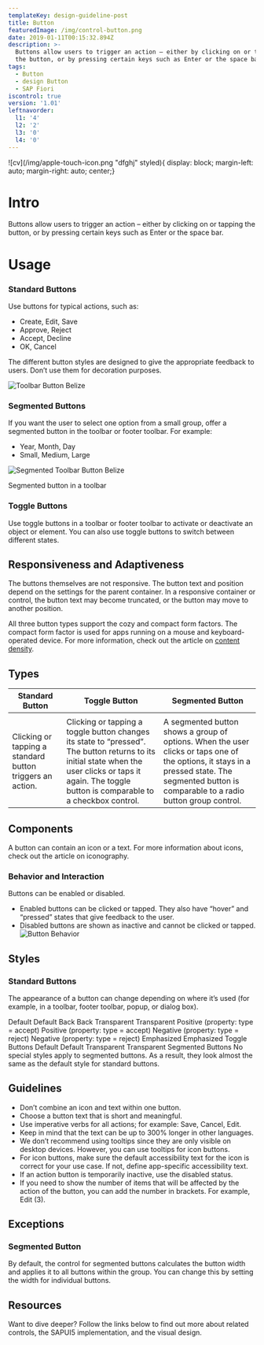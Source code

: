 ```yaml
---
templateKey: design-guideline-post
title: Button
featuredImage: /img/control-button.png
date: 2019-01-11T00:15:32.894Z
description: >-
  Buttons allow users to trigger an action – either by clicking on or tapping
  the button, or by pressing certain keys such as Enter or the space bar.   
tags:
  - Button
  - design Button
  - SAP Fiori
iscontrol: true
version: '1.01'
leftnavorder:
  l1: '4'
  l2: '2'
  l3: '0'
  l4: '0'
---
```

![cv](/img/apple-touch-icon.png "dfghj" styled){ display: block; margin-left: auto; margin-right: auto; center;}

# Intro

Buttons allow users to trigger an action – either by clicking on or tapping the button, or by pressing certain keys such as Enter or the space bar. 

# Usage

### Standard Buttons

Use buttons for typical actions, such as:

* Create, Edit, Save
* Approve, Reject
* Accept, Decline
* OK, Cancel

The different button styles are designed to give the appropriate feedback to users. Don’t use them for decoration purposes.

![Toolbar Button Belize](/img/toolbarbuttons1-Belize.png "Toolbar Button Belize")

### Segmented Buttons

If you want the user to select one option from a small group, offer a segmented button in the toolbar or footer toolbar. For example:

* Year, Month, Day
* Small, Medium, Large

![Segmented Toolbar Button Belize](/img/SegmentedButton_Toolbar-Belize.png "Segmented Toolbar Button Belize")

Segmented button in a toolbar

### Toggle Buttons

Use toggle buttons in a toolbar or footer toolbar to activate or deactivate an object or element. You can also use toggle buttons to switch between different states.

## Responsiveness and Adaptiveness

The buttons themselves are not responsive. The button text and position depend on the settings for the parent container. In a responsive container or control, the button text may become truncated, or the button may move to another position.

All three button types support the cozy and compact form factors. The compact form factor is used for apps running on a mouse and keyboard-operated device. For more information, check out the article on [content density](https://experience.sap.com/fiori-design-web/cozy-compact/).

## Types

| Standard Button                                           | Toggle Button                                                                                                                                                                                             | Segmented Button                                                                                                                                                                               |
| --------------------------------------------------------- | --------------------------------------------------------------------------------------------------------------------------------------------------------------------------------------------------------- | ---------------------------------------------------------------------------------------------------------------------------------------------------------------------------------------------- |
|                                                           |                                                                                                                                                                                                           |                                                                                                                                                                                                |
| Clicking or tapping a standard button triggers an action. | Clicking or tapping a toggle button changes its state to “pressed”. The button returns to its initial state when the user clicks or taps it again. The toggle button is comparable to a checkbox control. | A segmented button shows a group of options. When the user clicks or taps one of the options, it stays in a pressed state. The segmented button is comparable to a radio button group control. |

## Components

A button can contain an icon or a text. For more information about icons, check out the article on iconography.

### Behavior and Interaction

Buttons can be enabled or disabled.

* Enabled buttons can be clicked or tapped. They also have “hover” and “pressed” states that give feedback to the user.
* Disabled buttons are shown as inactive and cannot be clicked or tapped.
  ![Button Behavior](/img/Button_Behavior.png "Button Behavior")

## Styles

### Standard Buttons

The appearance of a button can change depending on where it’s used (for example, in a toolbar, footer toolbar, popup, or dialog box).

Default
Default
Back
Back
Transparent
Transparent
Positive (property: type = accept)
Positive (property: type = accept)
Negative (property: type = reject)
Negative (property: type = reject)
Emphasized
Emphasized
Toggle Buttons
Default
Default
Transparent
Transparent
Segmented Buttons
No special styles apply to segmented buttons. As a result, they look almost the same as the default style for standard buttons.

## Guidelines

* Don’t combine an icon and text within one button.
* Choose a button text that is short and meaningful.
* Use imperative verbs for all actions; for example: Save, Cancel, Edit.
* Keep in mind that the text can be up to 300% longer in other languages.
* We don’t recommend using tooltips since they are only visible on desktop devices. However, you can use tooltips for icon buttons.
* For icon buttons, make sure the default accessibility text for the icon is correct for your use case. If not, define app-specific accessibility text.
* If an action button is temporarily inactive, use the disabled status.
* If you need to show the number of items that will be affected by the action of the button, you can add the number in brackets. For example, Edit (3).

## Exceptions

### Segmented Button

By default, the control for segmented buttons calculates the button width and applies it to all buttons within the group. You can change this by setting the width for individual buttons.

## Resources

Want to dive deeper? Follow the links below to find out more about related controls, the SAPUI5 implementation, and the visual design.
